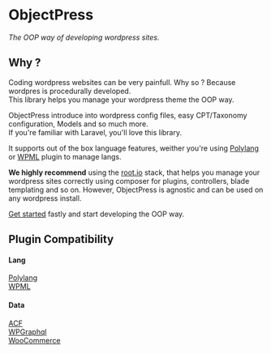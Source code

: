 # ObjectPress
*The OOP way of developing wordpress sites.*

## Why ?

Coding wordpress websites can be very painfull. Why so ? Because wordpres is procedurally developed.  
This library helps you manage your wordpress theme the OOP way.  

ObjectPress introduce into wordpress config files, easy CPT/Taxonomy configuration, Models and so much more.  
If you're familiar with Laravel, you'll love this library.  

It supports out of the box language features, weither you're using [Polylang](https://polylang.wordpress.com/documentation/) or [WPML](https://wpml.org/) plugin to manage langs.

**We highly recommend** using the [root.io](https://roots.io) stack, that helps you manage your wordpress sites correctly using composer for plugins, controllers, blade templating and so on. However, ObjectPress is agnostic and can be used on any wordpress install.  
 
[Get started](quickstart.md) fastly and start developing the OOP way.  


## Plugin Compatibility  

#### Lang
[Polylang](https://polylang.wordpress.com/documentation/)  
[WPML](https://wpml.org/)  

#### Data
[ACF](https://www.advancedcustomfields.com)  
[WPGraphql](https://github.com/wp-graphql/wp-graphql)  
[WooCommerce](https://fr.wordpress.org/plugins/woocommerce/)  